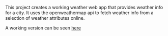 This project creates a working weather web app that provides weather info for a city.  It uses the openweathermap api to fetch weather info from a selection of weather attributes online.

A working version can be seen [here](https://mleers.github.io/Weather-App/)